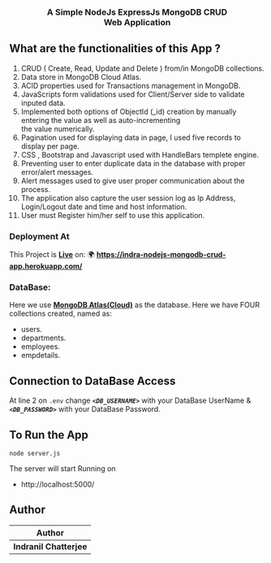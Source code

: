 <h3 align="center">
    <b>A Simple NodeJs ExpressJs MongoDB CRUD<br> Web Application </b> 
<br>
</h3>

## What are the functionalities of this App ?

1.  CRUD ( Create, Read, Update and Delete ) from/in MongoDB collections.
2.  Data store in MongoDB Cloud Atlas.
3.  ACID properties used for Transactions management in MongoDB.
4.  JavaScripts form validations used for Client/Server side to validate inputed data.
5.  Implemented both options of ObjectId (\_id) creation by manually entering the value as well as auto-incrementing  
    the value numerically.
6.  Pagination used for displaying data in page, I used five records to display per page.
7.  CSS , Bootstrap and Javascript used with HandleBars templete engine.
8.  Preventing user to enter duplicate data in the database with proper error/alert messages.
9.  Alert messages used to give user proper communication about the process.
10. The application also capture the user session log as Ip Address, Login/Logout date and time and host information.
11. User must Register him/her self to use this application.

### Deployment At

This Project is **[Live](https://indra-nodejs-mongodb-crud-app.herokuapp.com/)** on: 🌍 **https://indra-nodejs-mongodb-crud-app.herokuapp.com/**

### DataBase:

Here we use **[MongoDB Atlas(Cloud)](https://www.mongodb.com/cloud/atlas)** as the database. Here we have FOUR collections created, named as:

- users.
- departments.
- employees.
- empdetails.

## Connection to DataBase Access

At line 2 on `.env` change **_`<DB_USERNAME>`_** with your DataBase UserName & **_`<DB_PASSWORD>`_** with your DataBase Password.

## To Run the App

```
node server.js
```

The server will start Running on

- http://localhost:5000/

## Author

| Author                  |
| ----------------------- |
| **Indranil Chatterjee** |
